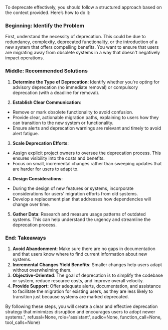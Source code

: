 To deprecate effectively, you should follow a structured approach based on the context provided. Here’s how to do it:
### Beginning: Identify the Problem
First, understand the necessity of deprecation. This could be due to redundancy, complexity, deprecated functionality, or the introduction of a new system that offers compelling benefits. You want to ensure that users are migrating away from obsolete systems in a way that doesn't negatively impact operations. 

### Middle: Recommended Solutions
1. **Determine the Type of Deprecation**: Identify whether you're opting for advisory deprecation (no immediate removal) or compulsory deprecation (with a deadline for removal).

2. **Establish Clear Communication**:
- Remove or mark obsolete functionality to avoid confusion.
- Provide clear, actionable migration paths, explaining to users how they can transition to the new system or functionality.
- Ensure alerts and deprecation warnings are relevant and timely to avoid alert fatigue.
         
3. **Scale Deprecation Efforts**:
- Assign explicit project owners to oversee the deprecation process. This ensures visibility into the costs and benefits.
- Focus on small, incremental changes rather than sweeping updates that are harder for users to adapt to.
               
4. **Design Considerations**:
- During the design of new features or systems, incorporate considerations for users' migration efforts from old systems.
- Develop a replacement plan that addresses how dependencies will change over time.
                       
5. **Gather Data**: Research and measure usage patterns of outdated systems. This can help understand the urgency and streamline the deprecation process. 
                       
### End: Takeaways
1. **Avoid Abandonment**: Make sure there are no gaps in documentation and that users know where to find current information about new systems. 
2. **Incremental Changes Yield Benefits**: Smaller changes help users adapt without overwhelming them.
3. **Objective-Oriented**: The goal of deprecation is to simplify the codebase or system, reduce resource costs, and improve overall velocity.
4. **Provide Support**: Offer adequate alerts, documentation, and assistance to facilitate the migration for existing users, as they are less likely to transition just because systems are marked deprecated.
                     
By following these steps, you will create a clear and effective deprecation strategy that minimizes disruption and encourages users to adopt newer systems.", refusal=None, role='assistant', audio=None, function_call=None, tool_calls=None)
